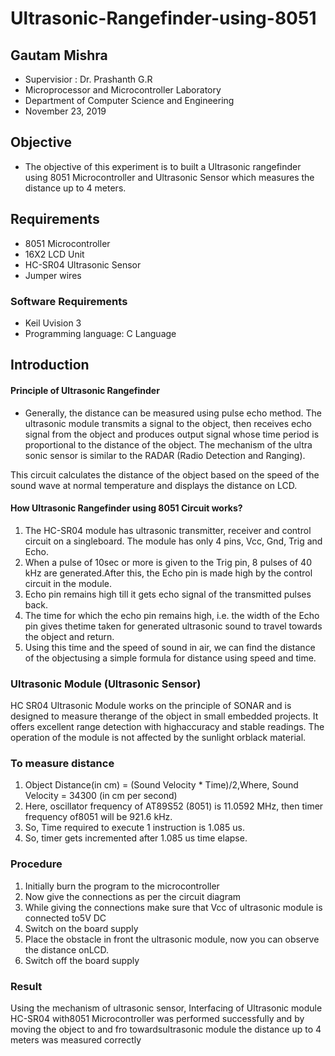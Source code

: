 # Ultrasonic-Rangefinder-using-8051

## Gautam Mishra
- Supervisior : Dr. Prashanth G.R
- Microprocessor and Microcontroller Laboratory
- Department of Computer Science and Engineering
- November 23, 2019


## Objective
- The objective of this experiment is to built a Ultrasonic rangefinder using 8051 Microcontroller and Ultrasonic Sensor which measures the distance up to 4 meters.

## Requirements
- 8051 Microcontroller
- 16X2 LCD Unit
- HC-SR04 Ultrasonic Sensor
- Jumper wires

###  Software Requirements
- Keil Uvision 3
- Programming language: C Language

## Introduction
#### Principle of Ultrasonic Rangefinder
- Generally, the distance can be measured using pulse echo method. The ultrasonic module
transmits a signal to the object, then receives echo signal from the object and produces output
signal whose time period is proportional to the distance of the object. The mechanism of the
ultra sonic sensor is similar to the RADAR (Radio Detection and Ranging).  

This circuit calculates the distance of the object based on the speed of the sound wave at normal temperature and displays the distance on LCD.  

#### How Ultrasonic Rangefinder using 8051 Circuit works?
1. The HC-SR04 module has ultrasonic transmitter, receiver and control circuit on a singleboard.  The module has only 4 pins, Vcc, Gnd, Trig and Echo.
2.  When a pulse of 10sec or more is given to the Trig pin, 8 pulses of 40 kHz are generated.After this, the Echo pin is made high by the control circuit in the module.
3.  Echo pin remains high till it gets echo signal of the transmitted pulses back.
4.  The time for which the echo pin remains high, i.e.  the width of the Echo pin gives thetime taken for generated ultrasonic sound to travel towards the object and return.
5.  Using this time and the speed of sound in air, we can find the distance of the objectusing a simple formula for distance using speed and time.

### Ultrasonic Module (Ultrasonic Sensor)
HC SR04 Ultrasonic Module works on the principle of SONAR and is designed to measure therange of the object in small embedded projects.  It offers excellent range detection with highaccuracy and stable readings.  The operation of the module is not affected by the sunlight orblack material.

### To measure distance
1.  Object Distance(in cm) = (Sound Velocity * Time)/2,Where, Sound Velocity = 34300 (in cm per second)
2.  Here, oscillator frequency of AT89S52 (8051) is 11.0592 MHz, then timer frequency of8051 will be 921.6 kHz.
3.  So, Time required to execute 1 instruction is 1.085 us.
4.  So, timer gets incremented after 1.085 us time elapse.

### Procedure
1.  Initially burn the program to the microcontroller  
2.  Now give the connections as per the circuit diagram  
3.  While giving the connections make sure that Vcc of ultrasonic module is connected to5V DC  
4.  Switch on the board supply  
5.  Place the obstacle in front the ultrasonic module, now you can observe the distance onLCD.  
6.  Switch off the board supply  

### Result  
Using the mechanism of ultrasonic sensor, Interfacing of Ultrasonic module HC-SR04 with8051 Microcontroller was performed successfully and by moving the object to and fro towardsultrasonic module the distance up to 4 meters was measured correctly
